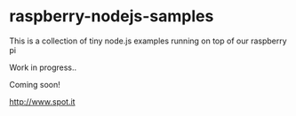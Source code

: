 raspberry-nodejs-samples
========================

This is a collection of tiny node.js examples running on top of our raspberry pi

Work in progress..

Coming soon!

http://www.spot.it
